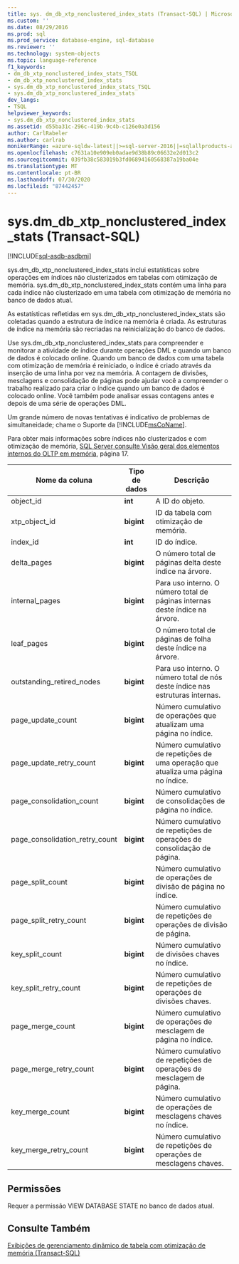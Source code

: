 ```yaml
---
title: sys. dm_db_xtp_nonclustered_index_stats (Transact-SQL) | Microsoft Docs
ms.custom: ''
ms.date: 08/29/2016
ms.prod: sql
ms.prod_service: database-engine, sql-database
ms.reviewer: ''
ms.technology: system-objects
ms.topic: language-reference
f1_keywords:
- dm_db_xtp_nonclustered_index_stats_TSQL
- dm_db_xtp_nonclustered_index_stats
- sys.dm_db_xtp_nonclustered_index_stats_TSQL
- sys.dm_db_xtp_nonclustered_index_stats
dev_langs:
- TSQL
helpviewer_keywords:
- sys.dm_db_xtp_nonclustered_index_stats
ms.assetid: d55ba31c-296c-419b-9c4b-c126e0a3d156
author: CarlRabeler
ms.author: carlrab
monikerRange: =azure-sqldw-latest||>=sql-server-2016||=sqlallproducts-allversions||>=sql-server-linux-2017||=azuresqldb-mi-current
ms.openlocfilehash: c7631a10e909eb0adae9d38b89c06632e2d013c2
ms.sourcegitcommit: 039fb38c583019b3fd06894160568387a19ba04e
ms.translationtype: MT
ms.contentlocale: pt-BR
ms.lasthandoff: 07/30/2020
ms.locfileid: "87442457"
---
```

# <a name="sysdm_db_xtp_nonclustered_index_stats-transact-sql"></a>sys.dm_db_xtp_nonclustered_index_stats (Transact-SQL)
[!INCLUDE[sql-asdb-asdbmi](../../includes/applies-to-version/sql-asdb-asdbmi.md)]

  sys.dm_db_xtp_nonclustered_index_stats inclui estatísticas sobre operações em índices não clusterizados em tabelas com otimização de memória. sys.dm_db_xtp_nonclustered_index_stats contém uma linha para cada índice não clusterizado em uma tabela com otimização de memória no banco de dados atual.  
  
 As estatísticas refletidas em sys.dm_db_xtp_nonclustered_index_stats são coletadas quando a estrutura de índice na memória é criada. As estruturas de índice na memória são recriadas na reinicialização do banco de dados.  
  
 Use sys.dm_db_xtp_nonclustered_index_stats para compreender e monitorar a atividade de índice durante operações DML e quando um banco de dados é colocado online. Quando um banco de dados com uma tabela com otimização de memória é reiniciado, o índice é criado através da inserção de uma linha por vez na memória. A contagem de divisões, mesclagens e consolidação de páginas pode ajudar você a compreender o trabalho realizado para criar o índice quando um banco de dados é colocado online. Você também pode analisar essas contagens antes e depois de uma série de operações DML.  
  
 Um grande número de novas tentativas é indicativo de problemas de simultaneidade; chame o Suporte da [!INCLUDE[msCoName](../../includes/msconame-md.md)].  
  
 Para obter mais informações sobre índices não clusterizados e com otimização de memória, [SQL Server consulte Visão geral dos elementos internos do OLTP em memória](https://t.co/T6zToWc6y6), página 17.  
  
|Nome da coluna|Tipo de dados|Descrição|  
|-----------------|---------------|-----------------|  
|object_id|**int**|A ID do objeto.|  
|xtp_object_id|**bigint**|ID da tabela com otimização de memória.|  
|index_id|**int**|ID do índice.|  
|delta_pages|**bigint**|O número total de páginas delta deste índice na árvore.|  
|internal_pages|**bigint**|Para uso interno. O número total de páginas internas deste índice na árvore.|  
|leaf_pages|**bigint**|O número total de páginas de folha deste índice na árvore.|  
|outstanding_retired_nodes|**bigint**|Para uso interno. O número total de nós deste índice nas estruturas internas.|  
|page_update_count|**bigint**|Número cumulativo de operações que atualizam uma página no índice.|  
|page_update_retry_count|**bigint**|Número cumulativo de repetições de uma operação que atualiza uma página no índice.|  
|page_consolidation_count|**bigint**|Número cumulativo de consolidações de página no índice.|  
|page_consolidation_retry_count|**bigint**|Número cumulativo de repetições de operações de consolidação de página.|  
|page_split_count|**bigint**|Número cumulativo de operações de divisão de página no índice.|  
|page_split_retry_count|**bigint**|Número cumulativo de repetições de operações de divisão de página.|  
|key_split_count|**bigint**|Número cumulativo de divisões chaves no índice.|  
|key_split_retry_count|**bigint**|Número cumulativo de repetições de operações de divisões chaves.|  
|page_merge_count|**bigint**|Número cumulativo de operações de mesclagem de página no índice.|  
|page_merge_retry_count|**bigint**|Número cumulativo de repetições de operações de mesclagem de página.|  
|key_merge_count|**bigint**|Número cumulativo de operações de mesclagens chaves no índice.|  
|key_merge_retry_count|**bigint**|Número cumulativo de repetições de operações de mesclagens chaves.|  
  
## <a name="permissions"></a>Permissões  
 Requer a permissão VIEW DATABASE STATE no banco de dados atual.  
  
## <a name="see-also"></a>Consulte Também  
 [Exibições de gerenciamento dinâmico de tabela com otimização de memória &#40;Transact-SQL&#41;](../../relational-databases/system-dynamic-management-views/memory-optimized-table-dynamic-management-views-transact-sql.md)  
  
  
